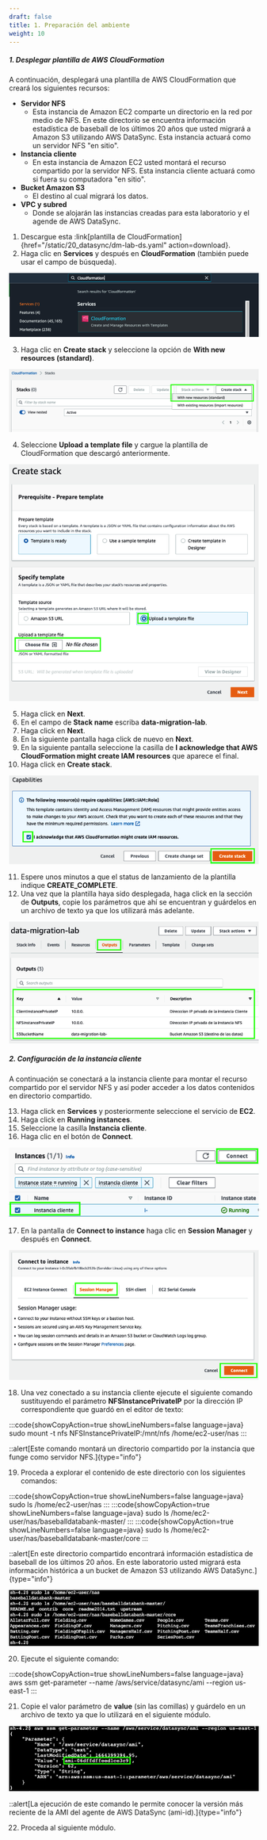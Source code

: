 ```yaml
---
draft: false
title: 1. Preparación del ambiente
weight: 10
---
```

##### 1. Desplegar plantilla de AWS CloudFormation

A continuación, desplegará una plantilla de AWS CloudFormation que creará los siguientes recursos:

- **Servidor NFS**
    - Esta instancia de Amazon EC2 comparte un directorio en la red por medio de NFS. En este directorio se encuentra información estadística de baseball de los últimos 20 años que usted migrará a Amazon S3 utilizando AWS DataSync. Esta instancia actuará como un servidor NFS "en sitio".
- **Instancia cliente**
    - En esta instancia de Amazon EC2 usted montará el recurso compartido por la servidor NFS. Esta instancia cliente actuará como si fuera su computadora "en sitio".
- **Bucket Amazon S3**
    - El destino al cual migrará los datos.
- **VPC y subred**
    - Donde se alojarán las instancias creadas para esta laboratorio y el agende de AWS DataSync.


1. Descargue esta :link[plantilla de CloudFormation]{href="/static/20_datasync/dm-lab-ds.yaml" action=download}.
2. Haga clic en **Services** y después en **CloudFormation** (también puede usar el campo de búsqueda).

![CloudFormation](/static/images/ds/cloudformation1.png)

3. Haga clic en **Create stack** y seleccione la opción de **With new resources (standard)**.

![CloudFormation](/static/images/ds/cloudformation2.png)

4. Seleccione **Upload a template file** y cargue la plantilla de CloudFormation que descargó anteriormente.

![CloudFormation](/static/images/ds/cloudformation3.png)

5. Haga click en **Next**.
6. En el campo de **Stack name** escriba **data-migration-lab**.
7. Haga click en **Next**.
8. En la siguiente pantalla haga click de nuevo en **Next**.
9. En la siguiente pantalla seleccione la casilla de **I acknowledge that AWS CloudFormation might create IAM resources** que aparece el final.
10. Haga click en **Create stack**.

![CloudFormation](/static/images/ds/acknowledgerole.png)

11. Espere unos minutos a que el status de lanzamiento de la plantilla indique **CREATE_COMPLETE**.
12. Una vez que la plantilla haya sido desplegada, haga click en la sección de **Outputs**, copie los parámetros que ahí se encuentran y guárdelos en un archivo de texto ya que los utilizará más adelante.

![Outputs](/static/images/ds/outputs.png)

##### 2. Configuración de la instancia cliente

A continuación se conectará a la instancia cliente para montar el recurso compartido por el servidor NFS y así poder acceder a los datos contenidos en directorio compartido.

13. Haga click en **Services** y posteriormente seleccione el servicio de **EC2**.
14. Haga click en **Running instances**.
15. Seleccione la casilla  **Instancia cliente**.
16. Haga clic en el botón de **Connect**.

![Connect to Linux Server](/static/images/ds/connect1.png)

17. En la pantalla de **Connect to instance** haga clic en **Session Manager** y después en **Connect**.

![Connect to Linux Server](/static/images/ds/connect2.png)

18. Una vez conectado a su instancia cliente ejecute el siguiente comando sustituyendo el parámetro **NFSInstancePrivateIP** por la dirección IP correspondiente que guardó en el editor de texto:

:::code{showCopyAction=true showLineNumbers=false language=java}
sudo mount -t nfs NFSInstancePrivateIP:/mnt/nfs /home/ec2-user/nas
:::

::alert[Este comando montará un directorio compartido por la instancia que funge como servidor NFS.]{type="info"}

19. Proceda a explorar el contenido de este directorio con los siguientes comandos:

:::code{showCopyAction=true showLineNumbers=false language=java}
sudo ls /home/ec2-user/nas
:::
:::code{showCopyAction=true showLineNumbers=false language=java}
sudo ls /home/ec2-user/nas/baseballdatabank-master/
:::
:::code{showCopyAction=true showLineNumbers=false language=java}
sudo ls /home/ec2-user/nas/baseballdatabank-master/core
:::

::alert[En este directorio compartido encontrará información estadística de baseball de los últimos 20 años. En este laboratorio usted migrará esta información histórica a un bucket de Amazon S3 utilizando AWS DataSync.]{type="info"}

![EC2 CLI](/static/images/ds/explorenfs.png)

20. Ejecute el siguiente comando:

:::code{showCopyAction=true showLineNumbers=false language=java}
aws ssm get-parameter --name /aws/service/datasync/ami --region us-east-1
:::

21. Copie el valor parámetro de **value** (sin las comillas) y guárdelo en un archivo de texto ya que lo utilizará en el siguiente módulo.

![Copy AMI id](/static/images/ds/copyami-id.png)

::alert[La ejecución de este comando le permite conocer la versión más reciente de la AMI del agente de AWS DataSync (ami-id).]{type="info"}

22. Proceda al siguiente módulo.